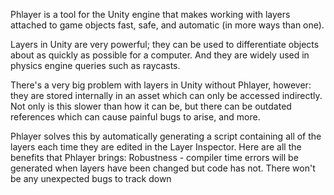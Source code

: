 Phlayer is a tool for the Unity engine that makes working with layers attached to game objects fast, safe, and automatic (in more ways than one).

Layers in Unity are very powerful; they can be used to differentiate objects about as quickly as possible for a computer. And they are widely used in physics engine queries such as raycasts.

There's a very big problem with layers in Unity without Phlayer, however: they are stored internally in an asset which can only be accessed indirectly. Not only is this slower than how it can be, but there can be outdated references which can cause painful bugs to arise, and more.

Phlayer solves this by automatically generating a script containing all of the layers each time they are edited in the Layer Inspector. Here are all the benefits that Phlayer brings: Robustness - compiler time errors will be generated when layers have been changed but code has not. There won't be any unexpected bugs to track down 
